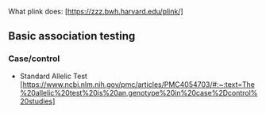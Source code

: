 

What plink does:
[https://zzz.bwh.harvard.edu/plink/]

## Basic association testing
### Case/control
- Standard Allelic Test [https://www.ncbi.nlm.nih.gov/pmc/articles/PMC4054703/#:~:text=The%20allelic%20test%20is%20an,genotype%20in%20case%2Dcontrol%20studies]
